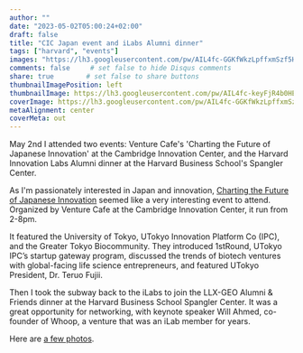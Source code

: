 ```yaml
---
author: ""
date: "2023-05-02T05:00:24+02:00"
draft: false
title: "CIC Japan event and iLabs Alumni dinner"
tags: ["harvard", "events"]
images: "https://lh3.googleusercontent.com/pw/AIL4fc-GGKfWkzLpffxmSzf5HriHd1a5Re5w-KLHqMncggXLRAWn-MWTBavcdFcVbFd1zWM3eOmeuu8eJDlwTKr3wAqwNLYB66DBWY4zvBHV-16cBWsS1osy=w2400"
comments: false     # set false to hide Disqus comments
share: true        # set false to share buttons
thumbnailImagePosition: left
thumbnailImage: https://lh3.googleusercontent.com/pw/AIL4fc-keyFjR4b0HE8wYpvlWRMfQ6wSBFx7arBV5AWC6hGhz8L3YBi0toKf1Dj_PMKdF6cGsAMIRUCt1MFVW3kDSzZq7ReVE6F16v0em79Xo5VP2tnJxJQX=w2400
coverImage: https://lh3.googleusercontent.com/pw/AIL4fc-GGKfWkzLpffxmSzf5HriHd1a5Re5w-KLHqMncggXLRAWn-MWTBavcdFcVbFd1zWM3eOmeuu8eJDlwTKr3wAqwNLYB66DBWY4zvBHV-16cBWsS1osy=w2400
metaAlignment: center
coverMeta: out
---
```


May 2nd I attended two events: Venture Cafe's 'Charting the Future of Japanese Innovation' at the Cambridge Innovation Center, and the Harvard Innovation Labs Alumni dinner at the Harvard Business School's Spangler Center.

<!--more-->

As I'm passionately interested in Japan and innovation, [Charting the Future of Japanese Innovation](https://venturecafecambridge.org/event/charting-the-future-of-japanese-innovation/) seemed like a very interesting event to attend. Organized by Venture Cafe at the Cambridge Innovation Center, it run from 2-8pm.

It featured the University of Tokyo, UTokyo Innovation Platform Co (IPC), and the Greater Tokyo Biocommunity. They introduced 1stRound, UTokyo IPC’s startup gateway program, discussed the trends of biotech ventures with global-facing life science entrepreneurs, and featured UTokyo President, Dr. Teruo Fujii. 

Then I took the subway back to the iLabs to join the LLX-GEO Alumni & Friends dinner at the Harvard Business School Spangler Center. It was a great opportunity for networking, with keynote speaker Will Ahmed, co-founder of Whoop, a venture that was an iLab member for years.

Here are [a few photos](https://photos.app.goo.gl/4yGVVtTveVxm4DVy8).
